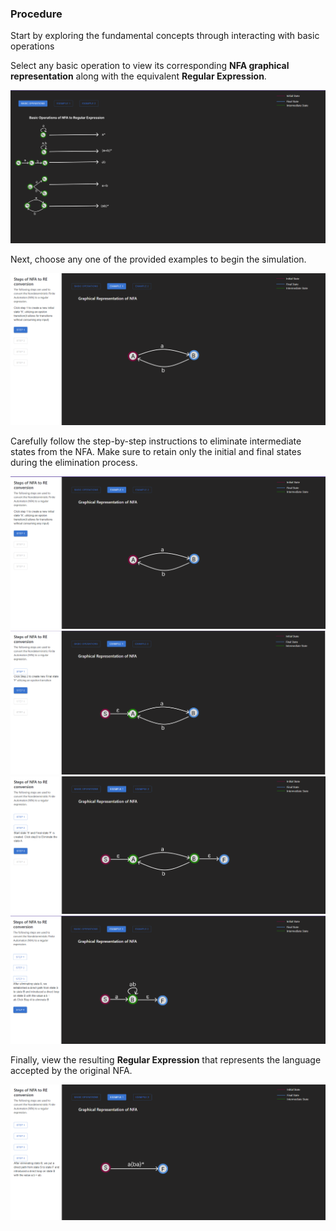 <h3>Procedure</h3>

<p>Start by exploring the fundamental concepts through  interacting with  basic operations</p>

<p>
Select any basic operation to view its corresponding 
<strong>NFA graphical representation</strong> along with the equivalent 
<strong>Regular Expression</strong>.
</p>
<div><img src="./images/basics.png" alt="buttons toggle"></div>

<p>
Next, choose any one of the provided examples to begin the simulation.
</p>
<div><img src="./images/example1.png" alt="example1"></div>

<p>
Carefully follow the step-by-step instructions to eliminate intermediate states 
from the NFA. Make sure to retain only the initial and final states during the elimination process.
</p>
<div><img src="./images/step1.png" alt="step1"></div>
<div><img src="./images/step2.png" alt="step2"></div>
<div><img src="./images/step3.png" alt="step3"></div>
<div><img src="./images/step4.png" alt="step4"></div>

<p>
Finally, view the resulting <strong>Regular Expression</strong> that represents the language accepted by the original NFA.
</p>
<div><img src="./images/step5.png" alt="result"></div>
